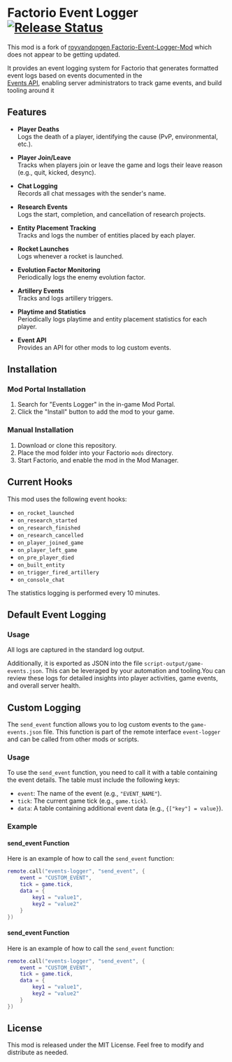 # Factorio Event Logger [![Release Status](https://github.com/Ralnoc/events-logger/actions/workflows/build-release.yml/badge.svg)](https://github.com/Ralnoc/events-logger/actions/workflows/build-release.yml)

This mod is a fork of [royvandongen Factorio-Event-Logger-Mod](https://github.com/royvandongen/Factorio-Event-Logger-Mod) which does not appear to be getting updated. 

It provides an event logging system for Factorio that generates formatted event logs based on events documented in the  
[Events API](https://lua-api.factorio.com/latest/events.html), enabling server administrators to track game events, and build tooling around it

## Features

- **Player Deaths**  
  Logs the death of a player, identifying the cause (PvP, environmental, etc.).

- **Player Join/Leave**  
  Tracks when players join or leave the game and logs their leave reason (e.g., quit, kicked, desync).

- **Chat Logging**  
  Records all chat messages with the sender's name.

- **Research Events**  
  Logs the start, completion, and cancellation of research projects.

- **Entity Placement Tracking**  
  Tracks and logs the number of entities placed by each player.

- **Rocket Launches**  
  Logs whenever a rocket is launched.

- **Evolution Factor Monitoring**  
  Periodically logs the enemy evolution factor.

- **Artillery Events**  
  Tracks and logs artillery triggers.

- **Playtime and Statistics**  
  Periodically logs playtime and entity placement statistics for each player.

- **Event API**  
  Provides an API for other mods to log custom events.

## Installation

### Mod Portal Installation
1. Search for "Events Logger" in the in-game Mod Portal.
2. Click the "Install" button to add the mod to your game.

### Manual Installation
1. Download or clone this repository.
2. Place the mod folder into your Factorio `mods` directory.
3. Start Factorio, and enable the mod in the Mod Manager.

## Current Hooks

This mod uses the following event hooks:

- `on_rocket_launched`
- `on_research_started`
- `on_research_finished`
- `on_research_cancelled`
- `on_player_joined_game`
- `on_player_left_game`
- `on_pre_player_died`
- `on_built_entity`
- `on_trigger_fired_artillery`
- `on_console_chat`

The statistics logging is performed every 10 minutes.

## Default Event Logging

### Usage
All logs are captured in the standard log output. 

Additionally, it is exported as JSON into the file `script-output/game-events.json`. This can be leveraged by your 
automation and tooling.You can review these logs for detailed insights into player activities, game events, and 
overall server health.

## Custom Logging

The `send_event` function allows you to log custom events to the `game-events.json` file. This function is part of the 
remote interface `event-logger` and can be called from other mods or scripts.

### Usage

To use the `send_event` function, you need to call it with a table containing the event details. The table must include 
the following keys:

- `event`: The name of the event (e.g., `"EVENT_NAME"`).
- `tick`: The current game tick (e.g., `game.tick`).
- `data`: A table containing additional event data (e.g., `{["key"] = value}`).

### Example

#### send_event Function

Here is an example of how to call the `send_event` function:

```lua
remote.call("events-logger", "send_event", {
    event = "CUSTOM_EVENT",
    tick = game.tick,
    data = {
        key1 = "value1",
        key2 = "value2"
    }
})
```

#### send_event Function

Here is an example of how to call the `send_event` function:

```lua
remote.call("events-logger", "send_event", {
    event = "CUSTOM_EVENT",
    tick = game.tick,
    data = {
        key1 = "value1",
        key2 = "value2"
    }
})
```

## License

This mod is released under the MIT License. Feel free to modify and distribute as needed.
